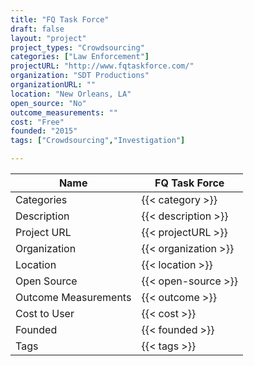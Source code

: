 ```yaml
---
title: "FQ Task Force"
draft: false
layout: "project"
project_types: "Crowdsourcing"
categories: ["Law Enforcement"]
projectURL: "http://www.fqtaskforce.com/"
organization: "SDT Productions"
organizationURL: ""
location: "New Orleans, LA"
open_source: "No"
outcome_measurements: ""
cost: "Free"
founded: "2015"
tags: ["Crowdsourcing","Investigation"]

---
```



Name                    |  FQ Task Force    
------------------------|----
Categories              | {{< category >}} 
Description             | {{< description >}} 
Project URL             | {{< projectURL >}} 
Organization            | {{< organization >}} 
Location                | {{< location >}} 
Open Source             | {{< open-source >}} 
Outcome Measurements    | {{< outcome >}} 
Cost to User            | {{< cost >}} 
Founded                 | {{< founded >}} 
Tags                    | {{< tags >}} 

